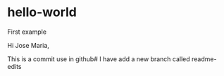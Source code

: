 # hello-world
First example

Hi Jose Maria,

This is a commit use in github#
I have add a new branch called readme-edits
